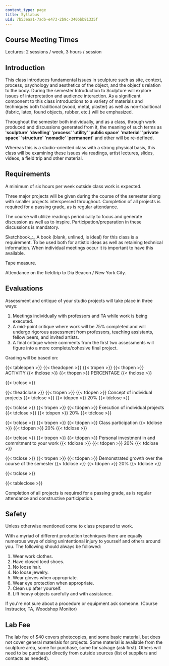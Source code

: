```yaml
---
content_type: page
title: Syllabus
uid: 7b53eaa1-7adb-e473-2b9c-340bbb81335f
---
```


Course Meeting Times
--------------------

Lectures: 2 sessions / week, 3 hours / session

Introduction
------------

This class introduces fundamental issues in sculpture such as site, context, process, psychology and aesthetics of the object, and the object's relation to the body. During the semester Introduction to Sculpture will explore issues of interpretation and audience interaction. As a significant component to this class introductions to a variety of materials and techniques both traditional (wood, metal, plaster) as well as non-traditional (fabric, latex, found objects, rubber, etc.) will be emphasized.

Throughout the semester both individually, and as a class, through work produced and discussions generated from it, the meaning of such terms as '**sculpture**' '**dwelling**' '**process**' '**utility**' '**public space**' '**material**' '**private space**' '**structure**' '**nomadic**' '**permanent**' and other will be re-defined.

Whereas this is a studio-oriented class with a strong physical basis, this class will be examining these issues via readings, artist lectures, slides, videos, a field trip and other material.

Requirements
------------

A minimum of six hours per week outside class work is expected.

Three major projects will be given during the course of the semester along with smaller projects interspersed throughout. Completion of all projects is required for a passing grade, as is regular attendance.

The course will utilize readings periodically to focus and generate discussion as well as to inspire. Participation/preparation in these discussions is mandatory.

Sketchbook_:_ A book (blank, unlined, is ideal) for this class is a requirement. To be used both for artistic ideas as well as retaining technical information. When individual meetings occur it is important to have this available.

Tape measure.

Attendance on the fieldtrip to Dia Beacon / New York City.

Evaluations
-----------

Assessment and critique of your studio projects will take place in three ways:

1.  Meetings individually with professors and TA while work is being executed.
2.  A mid-point critique where work will be 75% completed and will undergo rigorous assessment from professors, teaching assistants, fellow peers, and invited artists.
3.  A final critique where comments from the first two assessments will figure into a more complete/cohesive final project.

Grading will be based on:

{{< tableopen >}}
{{< theadopen >}}
{{< tropen >}}
{{< thopen >}}
ACTIVITY
{{< thclose >}}
{{< thopen >}}
PERCENTAGE
{{< thclose >}}

{{< trclose >}}

{{< theadclose >}}
{{< tropen >}}
{{< tdopen >}}
Concept of individual projects
{{< tdclose >}}
{{< tdopen >}}
20%
{{< tdclose >}}

{{< trclose >}}
{{< tropen >}}
{{< tdopen >}}
Execution of individual projects
{{< tdclose >}}
{{< tdopen >}}
20%
{{< tdclose >}}

{{< trclose >}}
{{< tropen >}}
{{< tdopen >}}
Class participation
{{< tdclose >}}
{{< tdopen >}}
20%
{{< tdclose >}}

{{< trclose >}}
{{< tropen >}}
{{< tdopen >}}
Personal investment in and commitment to your work
{{< tdclose >}}
{{< tdopen >}}
20%
{{< tdclose >}}

{{< trclose >}}
{{< tropen >}}
{{< tdopen >}}
Demonstrated growth over the course of the semester
{{< tdclose >}}
{{< tdopen >}}
20%
{{< tdclose >}}

{{< trclose >}}

{{< tableclose >}}

Completion of all projects is required for a passing grade, as is regular attendance and constructive participation.

Safety
------

Unless otherwise mentioned come to class prepared to work.

With a myriad of different production techniques there are equally numerous ways of doing unintentional injury to yourself and others around you. The following should always be followed:

1.  Wear work clothes.
2.  Have closed toed shoes.
3.  No loose hair.
4.  No loose jewelry.
5.  Wear gloves when appropriate.
6.  Wear eye protection when appropriate.
7.  Clean up after yourself.
8.  Lift heavy objects carefully and with assistance.

If you're not sure about a procedure or equipment ask someone. (Course Instructor, TA, Woodshop Monitor)

Lab Fee
-------

The lab fee of $40 covers photocopies, and some basic material, but does not cover general materials for projects. Some material is available from the sculpture area, some for purchase, some for salvage (ask first). Others will need to be purchased directly from outside sources (list of suppliers and contacts as needed).